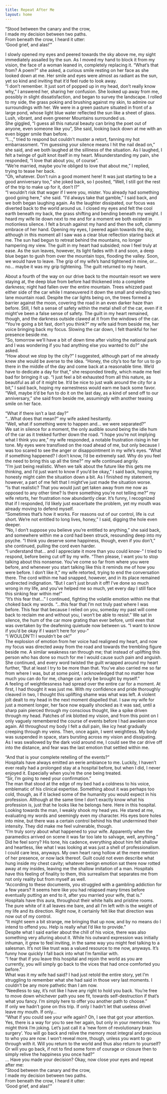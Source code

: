 ```yaml
---
title: Repeat After Me
layout: home
---
```




“Stood between the canary and the crow,  
I made my decision between two paths.  
From beneath the crow, I heard it utter:  
‘Good grief, and alas!’”

I slowly opened my eyes and peered towards the sky above me, my sight immediately assailed by the sun. As I moved my hand to block it from my vision, the face of a woman leaned in, completely replacing it. “What’s that from? A poem?” she asked, a curious smile resting on her face as she looked down at me. Her smile and eyes were almost as radiant as the sun, yet so kind and inviting that it’d feel rude to look away.  
“I don’t remember. It just sort of popped up in my head, don’t really know why,” I answered her, sharing her confusion. She looked up away from me, possibly in slight dissatisfaction, and began to survey the landscape. I rolled to my side, the grass poking and brushing against my skin, to admire our surroundings with her. We were in a green pasture situated in front of a large pond, whose light blue water reflected the sun like a sheet of glass. Lush, vibrant, and even greener Mountains surrounded us.  
She giggled, “I guess all this natural beauty can bring the poet out of anyone, even someone like you”, She said, looking back down at me with an even bigger smile than before.  
“I…,” tried to respond but couldn’t muster a retort, fanning my hot embarrassment.
“I’m guessing your silence means I hit the nail dead on,” she said, and we both laughed at the silliness of the situation. As I laughed, I felt a twinge of guilt knot itself in my heart. Misunderstanding my pain, she responded, “I love that about you, of course”.  
“We’re married, maybe you’re obliged to love that about me,” I replied, trying to tease her back.  
“Oh, whatever. Don’t ruin a good moment here! It was just starting to be a good anniversary too,” she joked back, so I posited, “Well, I still got the rest of the trip to make up for it, don’t I?”  
“I wouldn’t risk that wager if I were you, mister. You already had something good going here,” she said. 
“I’d always take that gamble,” I said back, and we both began laughing again. As the laughter dissipated, our focus was diverted back to the world around us. I closed my eyes and felt the cool earth beneath my back, the grass shifting and bending beneath my weight. I heard my wife lie down next to me and for a moment we both existed in motionless silence. I felt a brush against my hand and then the soft, clammy embrace of her hand. Opening my eyes, I peered again towards the sky, although in this moment all I saw was a clear blue reflection staring back at me. The sun had begun to retreat behind the mountains, no longer hampering my view. The guilt in my heart had subsided; now I feel truly at ease. As the sun leaves, however, its light fades with it and soon, a deep blue began to gush from over the mountain tops, flooding the valley. Soon, we would have to leave. The grip of my wife’s hand tightened in mine, or… no… maybe it was my grip tightening. The guilt returned to my heart.  

About a fourth of the way on our drive back to the mountain resort we were staying at, the deep blue from before had thickened into a complete darkness; night had fallen over the entire mountain. Trees whizzed past either side of the car while I maneuvered it down the small and winding two lane mountain road. Despite the car lights being on, the trees formed a barrier against the moon, covering the road in an even darker haze than before. Still, I felt a sense of safety within the metal shell of the car, even if it might’ve been a false sense of safety. The guilt in my heart remained, though, and the darkness outside clawed at it from the windows of the car.  
“You’re going a bit fast, don’t you think?” my wife said from beside me, her voice bringing back my focus. Slowing the car down, I felt thankful for her presence beside me.  
“So, tomorrow we’ll have a bit of down time after visiting the national park and I was wondering if you had anything else you wanted to do?” she asked.  
“How about we stop by the city?” I suggested, although part of me already knew she would be averse to the idea.
“Honey, the city’s too far for us to go there in the middle of the day and come back at a reasonable time. We’d have to dedicate a day for that,” she responded tiredly, which made me feel bad for bringing it up. 
“I just feel a bit exhausted from all this nature, as beautiful as all of it might be. It’d be nice to just walk around the city for a bit,” I said back, hoping my earnestness would earn me back some favor.
 “Well, maybe it’d be fun to do it on the last day, as a kind of send off to our anniversary,” she said from beside me, assumingly with another teasing smile on her face.  

“What if there isn’t a last day?”  
“…What does that mean?” my wife asked hesitantly.  
“Well, what if something were to happen and… we were separated?”  
We sat in silence for a moment, the only audible sound being the idle hum of the car as it trekked further down the road. “I hope you’re not implying what I think you are,” my wife responded, a notable frustration rising in her tone. My eyes were transfixed on the road ahead of me, but only because I was too scared to see the anger or disappointment in my wife’s eyes. 
“What if something happened? I don’t know, I’d be extremely sad. Why do you feel the need to bring this up all the time?” my wife continued angrily.  
“I’m just being realistic. When we talk about the future like this gets me thinking, and I’d just want to know if you’d be okay,” I said back, hoping my honesty might calm the situation down a bit. As I finished my statement, however, a part of me felt that I might’ve just made the situation worse.  
“Is that realistic? That you would just get taken away from me now as opposed to any other time? Is there something you’re not telling me?” my wife retorts, her frustration now abundantly clear. It’s funny, I recognized that if I responded, I’d likely just exacerbate the problem, yet my mouth was already moving to defend myself.  
“Sometimes that’s how it works. For reasons out of our control, life is cut short. We’re not entitled to long lives, honey,” I said, digging the hole even deeper.  
“No, I don’t suppose you believe you’re entitled to anything,” she said back, and somewhere within me a cord had been struck, resounding deep into my psyche. “I think you deserve some happiness, though, even if you don’t,” she continued, pulling the cord even harder.  
“I understand that… and I appreciate it more than you could know-” I tried to respond, before being cut off by my wife.
“Then please, I want you to stop talking about this nonsense. You’ve come so far from where you were before, and whenever you start talking like this it reminds me of how you were before. I don’t like it,” my wife retorted, trying to end the conversation there. The cord within me had snapped, however, and in its place remained undirected indignation. 
“But I can’t just brush it off! I’ve done so much wrong in my life, and you’ve helped me so much, yet every day I still face this sinking fear within me!”  
“It’s this fear that…” I continued, fighting the volatile emotion within me that choked back my words. “…this fear that I’m not truly past where I was before. This fear that because I relied on you, someday my past will come back to reclaim me and without you, I won’t be able to resist.” We sat in silence, the hum of the car more grating than ever before, until even that was overtaken by the deafening quietude now between us. “I want to know if you’d be okay if I wasn’t here for you-”  
“I WOULDN’T! I wouldn’t be ok!”  
The explosion of emotion from her voice had realigned my heart, and now my focus was directed away from the road and towards the trembling figure beside me. A similar weakness ran through me; that instead of uplifting this person who has done so much for me I would cause such pain and anguish. She continued, and every word twisted the guilt wrapped around my heart further, “But at least I try to be more than that. You’ve also carried me so far from where I was, but at some point, I acknowledged that no matter how much you can do for me, change can only be brought by myself.”  
A feeling of weightlessness had spread over the entire car for a moment. At first, I had thought it was just me. With my confidence and pride thoroughly cleaved in two, I thought this uplifting shame was what was left. A violent jolt dealt to my head in the next moment dispelled that. I saw my wife for just a moment longer, her face now equally shocked as it was sad, until a sharp pain pierced through my conscious thought, like a spike driven through my head. Patches of ink blotted my vision, and from this point on I only vaguely remembered the course of events before I had awoken once again. All throughout my body I felt a dull pain, like icy heat gradually creeping through my veins. Then, once again, I went weightless. My body was suspended in space, stars bursting across my vision and dissipating. As I was swallowed by the dark void around me, I could see the car drive off into the distance, and fear was the last emotion that settled within me.  

“And that is your complete retelling of the events?”  
Hospitals have always emitted an eerie ambiance to me. Luckily, I haven’t ever really had a prolonged stay at a hospital before, but when I did, I never enjoyed it. Especially when you’re the one being treated.  
“Sir, I’m going to need your confirmation.”  
The man that stood at the edge of my bed had a coldness to his voice, emblematic of his clinical expertise. Something about it was perhaps too cold, though, as if it lacked some of the humanity you would expect in his profession. Although at the same time I don’t exactly know what his profession is, just that he looks like he belongs here. Here in this hospital. Looking towards the man, I weakly shook my head yes. He stared at me, evaluating my words and seemingly even my character. His eyes bore holes into mine, but there was a certain control behind his that undermined their intensity. They did make me feel vulnerable, though.  
“I’m truly sorry about what happened to your wife. Apparently when the paramedics arrived on scene it was far too late to salvage, well, anything.”  
Did he feel sorry? His tone, his cadence, everything about him felt shallow and heartless, like what I was looking at was just a shell of professionalism. I could care less, anyways. My own heart rang hollow at the mere mention of her presence, or now lack thereof. Guilt could not even describe what hung inside my chest cavity; whatever benign emotion sat there now rotted away at my insides, leaving me the shallow imitation of a man. Hospitals have this feeling of finality to them, this surrealism that separates me from not only reality but from myself as well.  
“According to these documents, you struggled with a gambling addiction for a few years? It seems here like you had relapsed many times before eventually putting an end to it, after you married your wife, that is.”  
Hospitals have this aura, throughout their white halls and pristine rooms. The pure white of it all leaves me bare, and all I’m left with is the weight of my life and its direction. Right now, it certainly felt like that direction was now out of my control.  
“It might seem a bit strange, me bringing that up now, and by no means do I intend to offend you. Help is really what I’d like to provide.”  
Despite what I said earlier about the chill of his voice, there was also something very alluring about it. While his outward expression was initially inhuman, it grew to feel inviting, in the same way you might feel talking to a salesman. It’s not like trust was a valued resource to me now, anyways. It’s funny how quickly I fall back into what I’m familiar with.  
“I fear that if you leave this hospital and rejoin the world as you are currently, you will simply go back to the vices that had once comforted you before.”  
What was it my wife had said? I had just retold the entire story, yet I’m struggling to remember what she had said in those very last moments. I couldn’t be any more pathetic than I am now.  
“Needless to say, it’s not like I have any right to hold you back. You’re free to move down whichever path you see fit, towards self-destruction if that’s what you fancy. I’m simply here to offer you another path to choose.”  
If only we hadn’t gone on this trip. If only I hadn’t let that useless drivel leave my mouth. If only…  
“What if you could see your wife again? Oh, I see that got your attention. Yes, there is a way for you to see her again, but only in your memories. You might think I’m joking. Let’s just call it a ‘new form of revolutionary brain surgery’. You will go back and relive the memory most integral and precious to who you are now. I won’t reveal more, though, unless you want to go through with it. Will you return to the world and thus also return to yourself? Or will you go back, if not to find some form of courage or closure then to simply relive the happiness you once had?”  
… Have you made your decision? Okay, now close your eyes and repeat after me:  
“Stood between the canary and the crow,  
I made my decision between two paths.  
From beneath the crow, I heard it utter:  
‘Good grief, and alas!’”  
